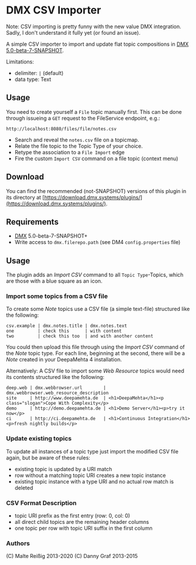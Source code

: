 # DMX CSV Importer

Note: CSV importing is pretty funny with the new value DMX integration. Sadly, I don't understand it fully yet (or found an issue). 

A simple CSV importer to import and update flat topic compositions in [DMX 5.0-beta-7-SNAPSHOT](https://github.com/jri/deepamehta).

Limitations:

 * delimiter: ```|``` (default)
 * data type: Text

## Usage

You need to create yourself a `File` topic manually first. This can be done through issueing a `GET` request to the FileService endpoint, e.g.:

`http://localhost:8080/files/file/notes.csv`

-  Search and reveal the `notes.csv` file on a topicmap.
-  Relate the file topic to the Topic Type of your choice.
-  Retype the association to a `File Import` edge
-  Fire the custom `Import CSV` command on a file topic (context menu)

## Download

You can find the recommended (not-SNAPSHOT) versions of this plugin in its directory at [https://download.dmx.systems/plugins/](https://download.dmx.systems/plugins/).

## Requirements

 * [DMX](https://github.com/jri/deepamehta) 5.0-beta-7-SNAPSHOT+
 * Write access to `dmx.filerepo.path` (see DM4 `config.properties` file)

## Usage

The plugin adds an *Import CSV* command to all `Topic Type`-Topics, which are those with a blue square as an icon.


### Import some topics from a CSV file

To create some *Note* topics use a CSV file (a simple text-file) structured like the following:

```
csv.example | dmx.notes.title | dmx.notes.text
one         | check this      | with content
two         | check this too  | and with another content
```

You could then upload this file through using the *Import CSV* command of the *Note* topic type. For each line, beginning at the second, there will be a *Note* created in your DeepaMehta 4 installation.

Alternatively: A CSV file to import some *Web Resource* topics would need its contents structured like the following:

```
deep.web | dmx.webbrowser.url        | dmx.webbrowser.web_resource_description
site     | http://www.deepamehta.de  | <h1>DeepaMehta</h1><p class="slogan">Cope With Complexity</p>
demo     | http://demo.deepamehta.de | <h1>Demo Server</h1><p>try it now</p>
ci       | http://ci.deepamehta.de   | <h1>Continuous Integration</h1><p>fresh nightly builds</p>
```


### Update existing topics

To update all instances of a topic type just import the modified CSV file again,
but be aware of these rules:

 * existing topic is updated by a URI match
 * row without a matching topic URI creates a new topic instance
 * existing topic instance with a type URI and no actual row match is deleted


### CSV Format Description

 * topic URI prefix as the first entry (row: 0, col: 0)
 * all direct child topics are the remaining header columns
 * one topic per row with topic URI suffix in the first column

### Authors

(C) Malte Reißig 2013-2020
(C) Danny Graf 2013-2015
